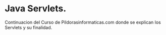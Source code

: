 # Java Servlets.

Continuacion del Curso de Pildorasinformaticas.com donde se explican los Servlets y su finalidad.

